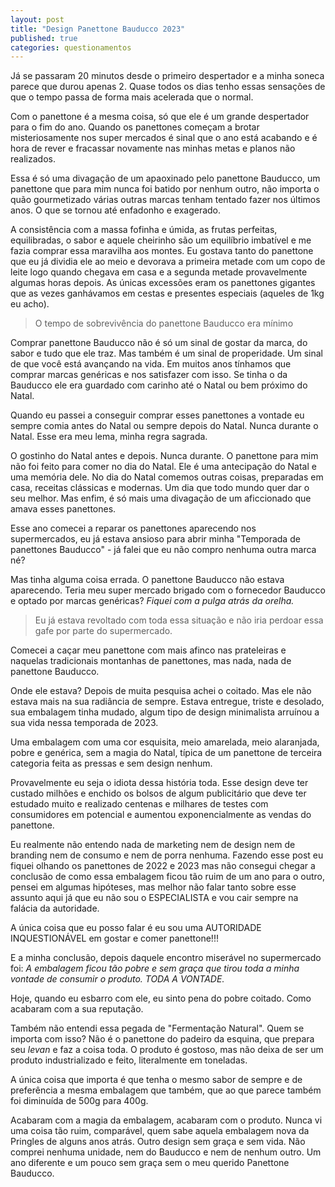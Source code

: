 ```yaml
---
layout: post
title: "Design Panettone Bauducco 2023"
published: true
categories: questionamentos
---
```


Já se passaram 20 minutos desde o primeiro despertador e a minha soneca parece que durou apenas 2. Quase todos os dias tenho essas sensações de que o tempo passa de forma mais acelerada que o normal.  

Com o panettone é a mesma coisa, só que ele é um grande despertador para o fim do ano. Quando os panettones começam a brotar misteriosamente nos super mercados é sinal que o ano está acabando e é hora de rever e fracassar novamente nas minhas metas e planos não realizados. 

Essa é só uma divagação de um apaoxinado pelo panettone Bauducco, um panettone que para mim nunca foi batido por nenhum outro, não importa o quão gourmetizado várias outras marcas tenham tentado fazer nos últimos anos. O que se tornou até enfadonho e exagerado. 

A consistência com a massa fofinha e úmida, as frutas perfeitas, equilibradas, o sabor e aquele cheirinho são um equilíbrio imbatível e me fazia comprar essa maravilha aos montes. Eu gostava tanto do panettone que eu já dividia ele ao meio e devorava a primeira metade com um copo de leite logo quando chegava em casa e a segunda metade provavelmente algumas horas depois. As únicas excessões eram os panettones gigantes que as vezes ganhávamos em cestas e presentes especiais (aqueles de 1kg eu acho). 

> O tempo de sobrevivência do panettone Bauducco era mínimo

Comprar panettone Bauducco não é só um sinal de gostar da marca, do sabor e tudo que ele traz. Mas também é um sinal de properidade. Um sinal de que você está avançando na vida. Em muitos anos tínhamos que comprar marcas genéricas e nos satisfazer com isso. Se tinha o da Bauducco ele era guardado com carinho até o Natal ou bem próximo do Natal.

Quando eu passei a conseguir comprar esses panettones a vontade eu sempre comia antes do Natal ou sempre depois do Natal. Nunca durante o Natal. Esse era meu lema, minha regra sagrada.

O gostinho do Natal antes e depois. Nunca durante. O panettone para mim não foi feito para comer no dia do Natal. Ele é uma antecipação do Natal e uma memória dele. No dia do Natal comemos outras coisas, preparadas em casa, receitas clássicas e modernas. Um dia que todo mundo quer dar o seu melhor. Mas enfim, é só mais uma divagação de um aficcionado que amava esses panettones. 

Esse ano comecei a reparar os panettones aparecendo nos supermercados, eu já estava ansioso para abrir minha "Temporada de panettones Bauducco" - já falei que eu não compro nenhuma outra marca né? 

Mas tinha alguma coisa errada. O panettone Bauducco não estava aparecendo. Teria meu super mercado brigado com o fornecedor Bauducco e optado por marcas genéricas? _Fiquei com a pulga atrás da orelha._

> Eu já estava revoltado com toda essa situação e não iria perdoar essa gafe por parte do supermercado.  

Comecei a caçar meu panettone com mais afinco nas prateleiras e naquelas tradicionais montanhas de panettones, mas nada, nada de panettone Bauducco. 

Onde ele estava? Depois de muita pesquisa achei o coitado. Mas ele não estava mais na sua radiância de sempre. Estava entregue, triste e desolado, sua embalagem tinha mudado, algum tipo de design minimalista arruínou a sua vida nessa temporada de 2023.  

Uma embalagem com uma cor esquisita, meio amarelada, meio alaranjada, pobre e genérica, sem a magia do Natal, típica de um panettone de terceira categoria feita as pressas e sem design nenhum. 

Provavelmente eu seja o idiota dessa história toda. Esse design deve ter custado milhões e enchido os bolsos de algum publicitário que deve ter estudado muito e realizado centenas e milhares de testes com consumidores em potencial e aumentou exponencialmente as vendas do panettone. 

Eu realmente não entendo nada de marketing nem de design nem de branding nem de consumo e nem de porra nenhuma. Fazendo esse post eu fiquei olhando os panettones de 2022 e 2023 mas não consegui chegar a conclusão de como essa embalagem ficou tão ruim de um ano para o outro, pensei em algumas hipóteses, mas melhor não falar tanto sobre esse assunto aqui já que eu não sou o ESPECIALISTA e vou cair sempre na falácia da autoridade. 

A única coisa que eu posso falar é eu sou uma AUTORIDADE INQUESTIONÁVEL em gostar e comer panettone!!! 

E a minha conclusão, depois daquele encontro miserável no supermercado foi: _A embalagem ficou tão pobre e sem graça que tirou toda a minha vontade de consumir o produto. TODA A VONTADE._ 

Hoje, quando eu esbarro com ele, eu sinto pena do pobre coitado. Como acabaram com a sua reputação. 

Também não entendi essa pegada de "Fermentação Natural". Quem se importa com isso? Não é o panettone do padeiro da esquina, que prepara seu _levan_ e faz a coisa toda. O produto é gostoso, mas não deixa de ser um produto industrializado e feito, literalmente em toneladas. 

A única coisa que importa é que tenha o mesmo sabor de sempre e de preferência a mesma embalagem que também, que ao que parece também foi diminuída de 500g para 400g. 

Acabaram com a magia da embalagem, acabaram com o produto. Nunca vi uma coisa tão ruim, comparável, quem sabe aquela embalagem nova da Pringles de alguns anos atrás. Outro design sem graça e sem vida. Não comprei nenhuma unidade, nem do Bauducco e nem de nenhum outro. Um ano diferente e um pouco sem graça sem o meu querido Panettone Bauducco. 
